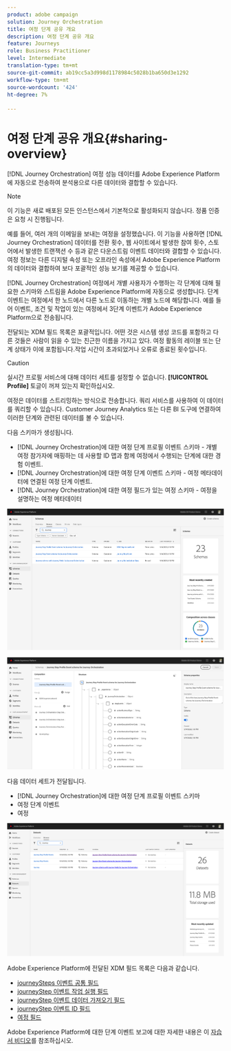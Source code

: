 ```yaml
---
product: adobe campaign
solution: Journey Orchestration
title: 여정 단계 공유 개요
description: 여정 단계 공유 개요
feature: Journeys
role: Business Practitioner
level: Intermediate
translation-type: tm+mt
source-git-commit: ab19cc5a3d998d1178984c5028b1ba650d3e1292
workflow-type: tm+mt
source-wordcount: '424'
ht-degree: 7%

---
```



# 여정 단계 공유 개요{#sharing-overview}

[!DNL Journey Orchestration] 여정 성능 데이터를 Adobe Experience Platform에 자동으로 전송하여 분석용으로 다른 데이터와 결합할 수 있습니다.

>[!NOTE]
>
>이 기능은 새로 배포된 모든 인스턴스에서 기본적으로 활성화되지 않습니다. 정품 인증은 요청 시 진행됩니다.

예를 들어, 여러 개의 이메일을 보내는 여정을 설정했습니다. 이 기능을 사용하면 [!DNL Journey Orchestration] 데이터를 전환 횟수, 웹 사이트에서 발생한 참여 횟수, 스토어에서 발생한 트랜잭션 수 등과 같은 다운스트림 이벤트 데이터와 결합할 수 있습니다. 여정 정보는 다른 디지털 속성 또는 오프라인 속성에서 Adobe Experience Platform의 데이터와 결합하여 보다 포괄적인 성능 보기를 제공할 수 있습니다.

[!DNL Journey Orchestration] 여정에서 개별 사용자가 수행하는 각 단계에 대해 필요한 스키마와 스트림을 Adobe Experience Platform에 자동으로 생성합니다. 단계 이벤트는 여정에서 한 노드에서 다른 노드로 이동하는 개별 노드에 해당합니다. 예를 들어 이벤트, 조건 및 작업이 있는 여정에서 3단계 이벤트가 Adobe Experience Platform으로 전송됩니다.

전달되는 XDM 필드 목록은 포괄적입니다. 어떤 것은 시스템 생성 코드를 포함하고 다른 것들은 사람이 읽을 수 있는 친근한 이름을 가지고 있다. 여정 활동의 레이블 또는 단계 상태가 이에 포함됩니다.작업 시간이 초과되었거나 오류로 종료된 횟수입니다.

>[!CAUTION]
>
>실시간 프로필 서비스에 대해 데이터 세트를 설정할 수 없습니다. **[!UICONTROL Profile]** 토글이 꺼져 있는지 확인하십시오.

여정은 데이터를 스트리밍하는 방식으로 전송합니다. 쿼리 서비스를 사용하여 이 데이터를 쿼리할 수 있습니다. Customer Journey Analytics 또는 다른 BI 도구에 연결하여 이러한 단계와 관련된 데이터를 볼 수 있습니다.

다음 스키마가 생성됩니다.

* [!DNL Journey Orchestration]에 대한 여정 단계 프로필 이벤트 스키마 - 개별 여정 참가자에 매핑하는 데 사용할 ID 맵과 함께 여정에서 수행되는 단계에 대한 경험 이벤트.
* [!DNL Journey Orchestration]에 대한 여정 단계 이벤트 스키마 - 여정 메타데이터에 연결된 여정 단계 이벤트.
* [!DNL Journey Orchestration]에 대한 여정 필드가 있는 여정 스키마 - 여정을 설명하는 여정 메타데이터

![](../assets/sharing1.png)

![](../assets/sharing2.png)

다음 데이터 세트가 전달됩니다.

* [!DNL Journey Orchestration]에 대한 여정 단계 프로필 이벤트 스키마
* 여정 단계 이벤트
* 여정

![](../assets/sharing3.png)

Adobe Experience Platform에 전달된 XDM 필드 목록은 다음과 같습니다.

* [journeySteps 이벤트 공통 필드](../building-journeys/sharing-common-fields.md)
* [journeyStep 이벤트 작업 실행 필드](../building-journeys/sharing-execution-fields.md)
* [journeyStep 이벤트 데이터 가져오기 필드](../building-journeys/sharing-fetch-fields.md)
* [journeyStep 이벤트 ID 필드](../building-journeys/sharing-identity-fields.md)
* [여정 필드](../building-journeys/sharing-journey-fields.md)

Adobe Experience Platform에 대한 단계 이벤트 보고에 대한 자세한 내용은 이 [자습서 비디오](https://docs.adobe.com/content/help/en/journey-orchestration-learn/tutorials/reporting-step-events-to-adobe-experience-platform.html)를 참조하십시오.
